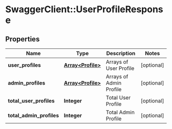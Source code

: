 # SwaggerClient::UserProfileResponse

## Properties
Name | Type | Description | Notes
------------ | ------------- | ------------- | -------------
**user_profiles** | [**Array&lt;Profile&gt;**](Profile.md) | Arrays of User Profile | [optional] 
**admin_profiles** | [**Array&lt;Profile&gt;**](Profile.md) | Arrays of Admin Profile | [optional] 
**total_user_profiles** | **Integer** | Total User Profile | [optional] 
**total_admin_profiles** | **Integer** | Total Admin Profile | [optional] 


